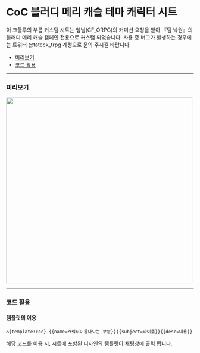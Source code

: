 # CoC 블러디 메리 캐슬 테마 캐릭터 시트

이 크툴루의 부름 커스텀 시트는 엪님(CF_ORPG)의 커미션 요청을 받아
『팀 낙원』의 블러디 메리 캐슬 캠페인 전용으로 커스텀 되었습니다.
사용 중 버그가 발생하는 경우에는 트위터 @tateck_trpg 계정으로 문의 주시길 바랍니다.

* [미리보기](#미리보기)
* [코드 활용](#코드-활용)

------------------------------

### 미리보기
<img src="https://raw.githubusercontent.com/tateck-develop/roll20CustomSheet/main/CoC/coc_BloodyMaryCastle/guide.jpg" width="500px"></img>

* * *

### 코드 활용
#### 템플릿의 이용
```
&{template:coc} {{name=캐릭터이름나오는 부분}}{{subject=타이틀}}{{desc=내용}}
```
해당 코드를 이용 시, 시트에 포함된 디자인의 템플릿이 채팅창에 출력 됩니다.
